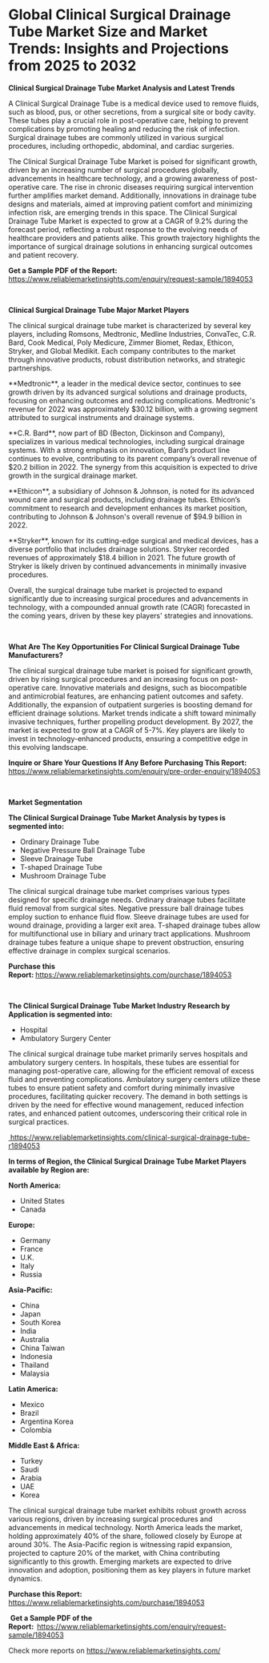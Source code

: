 <p><h1>Global Clinical Surgical Drainage Tube Market Size and Market Trends: Insights and Projections from 2025 to 2032</h1></p><p><strong>Clinical Surgical Drainage Tube Market Analysis and Latest Trends</strong></p>
<p><p>A Clinical Surgical Drainage Tube is a medical device used to remove fluids, such as blood, pus, or other secretions, from a surgical site or body cavity. These tubes play a crucial role in post-operative care, helping to prevent complications by promoting healing and reducing the risk of infection. Surgical drainage tubes are commonly utilized in various surgical procedures, including orthopedic, abdominal, and cardiac surgeries.</p><p>The Clinical Surgical Drainage Tube Market is poised for significant growth, driven by an increasing number of surgical procedures globally, advancements in healthcare technology, and a growing awareness of post-operative care. The rise in chronic diseases requiring surgical intervention further amplifies market demand. Additionally, innovations in drainage tube designs and materials, aimed at improving patient comfort and minimizing infection risk, are emerging trends in this space. The Clinical Surgical Drainage Tube Market is expected to grow at a CAGR of 9.2% during the forecast period, reflecting a robust response to the evolving needs of healthcare providers and patients alike. This growth trajectory highlights the importance of surgical drainage solutions in enhancing surgical outcomes and patient recovery.</p></p>
<p><strong>Get a Sample PDF of the Report:&nbsp;</strong> <a href="https://www.reliablemarketinsights.com/enquiry/request-sample/1894053?utm_campaign=2214&utm_medium=2&utm_source=Github&utm_content=ia&utm_term=05032025&utm_id=clinical-surgical-drainage-tube">https://www.reliablemarketinsights.com/enquiry/request-sample/1894053</a></p>
<p>&nbsp;</p>
<p><strong>Clinical Surgical Drainage Tube Major Market Players</strong></p>
<p><p>The clinical surgical drainage tube market is characterized by several key players, including Romsons, Medtronic, Medline Industries, ConvaTec, C.R. Bard, Cook Medical, Poly Medicure, Zimmer Biomet, Redax, Ethicon, Stryker, and Global Medikit. Each company contributes to the market through innovative products, robust distribution networks, and strategic partnerships.</p><p>**Medtronic**, a leader in the medical device sector, continues to see growth driven by its advanced surgical solutions and drainage products, focusing on enhancing outcomes and reducing complications. Medtronic's revenue for 2022 was approximately $30.12 billion, with a growing segment attributed to surgical instruments and drainage systems.</p><p>**C.R. Bard**, now part of BD (Becton, Dickinson and Company), specializes in various medical technologies, including surgical drainage systems. With a strong emphasis on innovation, Bard’s product line continues to evolve, contributing to its parent company’s overall revenue of $20.2 billion in 2022. The synergy from this acquisition is expected to drive growth in the surgical drainage market.</p><p>**Ethicon**, a subsidiary of Johnson & Johnson, is noted for its advanced wound care and surgical products, including drainage tubes. Ethicon’s commitment to research and development enhances its market position, contributing to Johnson & Johnson's overall revenue of $94.9 billion in 2022.</p><p>**Stryker**, known for its cutting-edge surgical and medical devices, has a diverse portfolio that includes drainage solutions. Stryker recorded revenues of approximately $18.4 billion in 2021. The future growth of Stryker is likely driven by continued advancements in minimally invasive procedures.</p><p>Overall, the surgical drainage tube market is projected to expand significantly due to increasing surgical procedures and advancements in technology, with a compounded annual growth rate (CAGR) forecasted in the coming years, driven by these key players' strategies and innovations.</p></p>
<p>&nbsp;</p>
<p><strong>What Are The Key Opportunities For Clinical Surgical Drainage Tube Manufacturers?</strong></p>
<p><p>The clinical surgical drainage tube market is poised for significant growth, driven by rising surgical procedures and an increasing focus on post-operative care. Innovative materials and designs, such as biocompatible and antimicrobial features, are enhancing patient outcomes and safety. Additionally, the expansion of outpatient surgeries is boosting demand for efficient drainage solutions. Market trends indicate a shift toward minimally invasive techniques, further propelling product development. By 2027, the market is expected to grow at a CAGR of 5-7%. Key players are likely to invest in technology-enhanced products, ensuring a competitive edge in this evolving landscape.</p></p>
<p><strong>Inquire or Share Your Questions If Any Before Purchasing This Report:</strong> <a href="https://www.reliablemarketinsights.com/enquiry/pre-order-enquiry/1894053?utm_campaign=2214&utm_medium=2&utm_source=Github&utm_content=ia&utm_term=05032025&utm_id=clinical-surgical-drainage-tube">https://www.reliablemarketinsights.com/enquiry/pre-order-enquiry/1894053</a></p>
<p>&nbsp;</p>
<p><strong>Market Segmentation</strong></p>
<p><strong>The Clinical Surgical Drainage Tube Market Analysis by types is segmented into:</strong></p>
<p><ul><li>Ordinary Drainage Tube</li><li>Negative Pressure Ball Drainage Tube</li><li>Sleeve Drainage Tube</li><li>T-shaped Drainage Tube</li><li>Mushroom Drainage Tube</li></ul></p>
<p><p>The clinical surgical drainage tube market comprises various types designed for specific drainage needs. Ordinary drainage tubes facilitate fluid removal from surgical sites. Negative pressure ball drainage tubes employ suction to enhance fluid flow. Sleeve drainage tubes are used for wound drainage, providing a larger exit area. T-shaped drainage tubes allow for multifunctional use in biliary and urinary tract applications. Mushroom drainage tubes feature a unique shape to prevent obstruction, ensuring effective drainage in complex surgical scenarios.</p></p>
<p><strong>Purchase this Report:&nbsp;</strong><a href="https://www.reliablemarketinsights.com/purchase/1894053?utm_campaign=2214&utm_medium=2&utm_source=Github&utm_content=ia&utm_term=05032025&utm_id=clinical-surgical-drainage-tube">https://www.reliablemarketinsights.com/purchase/1894053</a></p>
<p>&nbsp;</p>
<p><strong>The Clinical Surgical Drainage Tube Market Industry Research by Application is segmented into:</strong></p>
<p><ul><li>Hospital</li><li>Ambulatory Surgery Center</li></ul></p>
<p><p>The clinical surgical drainage tube market primarily serves hospitals and ambulatory surgery centers. In hospitals, these tubes are essential for managing post-operative care, allowing for the efficient removal of excess fluid and preventing complications. Ambulatory surgery centers utilize these tubes to ensure patient safety and comfort during minimally invasive procedures, facilitating quicker recovery. The demand in both settings is driven by the need for effective wound management, reduced infection rates, and enhanced patient outcomes, underscoring their critical role in surgical practices.</p></p>
<p><a href="https://www.reliablemarketinsights.com/clinical-surgical-drainage-tube-r1894053?utm_campaign=2214&utm_medium=2&utm_source=Github&utm_content=ia&utm_term=05032025&utm_id=clinical-surgical-drainage-tube">&nbsp;https://www.reliablemarketinsights.com/clinical-surgical-drainage-tube-r1894053</a></p>
<p><strong>In terms of Region, the Clinical Surgical Drainage Tube Market Players available by Region are:</strong></p>
<p>
    <p> <strong> North America: </strong>
        <ul>
            <li>United States</li>
            <li>Canada</li>
        </ul>
        </p> 
    <p> <strong> Europe: </strong>
        <ul>
            <li>Germany</li>
            <li>France</li>
            <li>U.K.</li>
            <li>Italy</li>
            <li>Russia</li>
        </ul>
        </p> 
    <p> <strong> Asia-Pacific: </strong>
        <ul>
            <li>China</li>
            <li>Japan</li>
            <li>South Korea</li>
            <li>India</li>
            <li>Australia</li>
            <li>China Taiwan</li>
            <li>Indonesia</li>
            <li>Thailand</li>
            <li>Malaysia</li>
        </ul>
        </p> 
    <p> <strong> Latin America: </strong>
        <ul>
            <li>Mexico</li>
            <li>Brazil</li>
            <li>Argentina Korea</li>
            <li>Colombia</li>
        </ul>
        </p> 
    <p> <strong> Middle East & Africa: </strong>
        <ul>
            <li>Turkey</li>
            <li>Saudi</li>
            <li>Arabia</li>
            <li>UAE</li>
            <li>Korea</li>
        </ul>
    </p>
    </p>
<p><p>The clinical surgical drainage tube market exhibits robust growth across various regions, driven by increasing surgical procedures and advancements in medical technology. North America leads the market, holding approximately 40% of the share, followed closely by Europe at around 30%. The Asia-Pacific region is witnessing rapid expansion, projected to capture 20% of the market, with China contributing significantly to this growth. Emerging markets are expected to drive innovation and adoption, positioning them as key players in future market dynamics.</p></p>
<p><strong>Purchase this Report: </strong><a href="https://www.reliablemarketinsights.com/purchase/1894053?utm_campaign=2214&utm_medium=2&utm_source=Github&utm_content=ia&utm_term=05032025&utm_id=clinical-surgical-drainage-tube">https://www.reliablemarketinsights.com/purchase/1894053</a></p>
<p>&nbsp;<strong>Get a Sample PDF of the Report:&nbsp;&nbsp;</strong><a href="https://www.reliablemarketinsights.com/enquiry/request-sample/1894053?utm_campaign=2214&utm_medium=2&utm_source=Github&utm_content=ia&utm_term=05032025&utm_id=clinical-surgical-drainage-tube">https://www.reliablemarketinsights.com/enquiry/request-sample/1894053</a></p>
<p><strong></strong></p>
<p>Check more reports on <a href="https://www.reliablemarketinsights.com/?utm_campaign=2214&utm_medium=2&utm_source=Github&utm_content=ia&utm_term=05032025&utm_id=clinical-surgical-drainage-tube">https://www.reliablemarketinsights.com/</a></p>